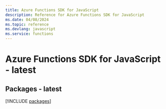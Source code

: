 ```yaml
---
title: Azure Functions SDK for JavaScript
description: Reference for Azure Functions SDK for JavaScript
ms.date: 04/08/2024
ms.topic: reference
ms.devlang: javascript
ms.service: functions
---
```

# Azure Functions SDK for JavaScript - latest
## Packages - latest
[!INCLUDE [packages](functions-index.md)]